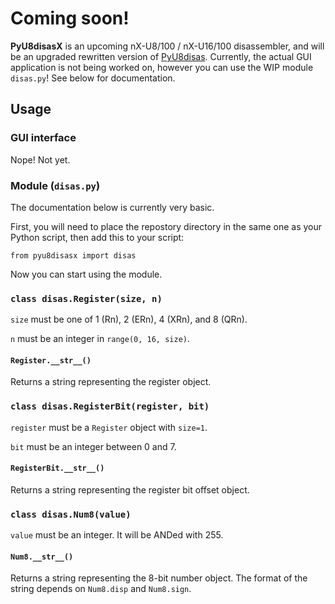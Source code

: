 # Coming soon!
**PyU8disasX** is an upcoming nX-U8/100 / nX-U16/100 disassembler, and will be an upgraded rewritten version of [PyU8disas](https://github.com/gamingwithevets/pyu8disas).
Currently, the actual GUI application is not being worked on, however you can use the WIP module `disas.py`! See below for documentation.

## Usage
### GUI interface
Nope! Not yet.

### Module (`disas.py`)
The documentation below is currently very basic.

First, you will need to place the repostory directory in the same one as your Python script, then add this to your script:
```
from pyu8disasx import disas
```
Now you can start using the module.

### `class disas.Register(size, n)`
`size` must be one of 1 (Rn), 2 (ERn), 4 (XRn), and 8 (QRn).

`n` must be an integer in `range(0, 16, size)`.

#### `Register.__str__()`
Returns a string representing the register object.

### `class disas.RegisterBit(register, bit)`
`register` must be a `Register` object with `size=1`.

`bit` must be an integer between 0 and 7.

#### `RegisterBit.__str__()`
Returns a string representing the register bit offset object.

### `class disas.Num8(value)`
`value` must be an integer. It will be ANDed with 255.

#### `Num8.__str__()`
Returns a string representing the 8-bit number object. The format of the string depends on `Num8.disp` and `Num8.sign`.
